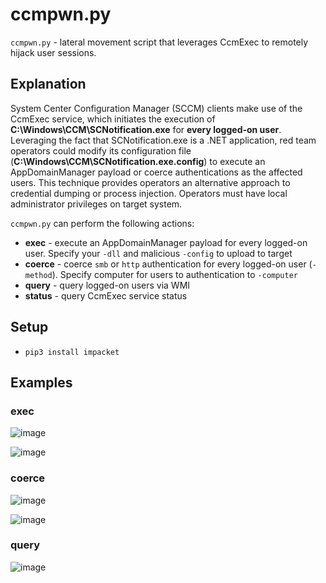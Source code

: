 # ccmpwn.py

`ccmpwn.py` - lateral movement script that leverages CcmExec to remotely hijack user sessions.

## Explanation

System Center Configuration Manager (SCCM) clients make use of the CcmExec service, which initiates the execution of **C:\Windows\CCM\SCNotification.exe** for **every logged-on user**. Leveraging the fact that SCNotification.exe is a .NET application, red team operators could modify its configuration file (**C:\Windows\CCM\SCNotification.exe.config**) to execute an AppDomainManager payload or coerce authentications as the affected users. This technique provides operators an alternative approach to credential dumping or process injection. Operators must have local administrator privileges on target system.

`ccmpwn.py` can perform the following actions:
- **exec** - execute an AppDomainManager payload for every logged-on user. Specify your `-dll` and malicious `-config` to upload to target
- **coerce** - coerce `smb` or `http` authentication for every logged-on user (`-method`). Specify computer for users to authentication to `-computer`
- **query** - query logged-on users via WMI
- **status** - query CcmExec service status

## Setup
- `pip3 install impacket`

## Examples

### exec

![image](https://github.com/googlestaging/ccmpwn/assets/32691065/af6986e0-bddc-4dab-839c-1753f06cc6ba)

![image](https://github.com/googlestaging/ccmpwn/assets/32691065/e0c73bfe-24d1-4695-875d-6facd3085652)

### coerce

![image](https://github.com/googlestaging/ccmpwn/assets/32691065/bfe00b0e-c563-47b9-9623-2c3850eb6d2d)

![image](https://github.com/googlestaging/ccmpwn/assets/32691065/758b64ce-8ae3-4741-b9e2-16401f1f2910)

### query
![image](https://github.com/googlestaging/ccmpwn/assets/32691065/01239203-bded-4264-9b0c-8e9db2832242)



